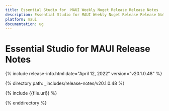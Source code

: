 ```yaml
---
title: Essential Studio for  MAUI Weekly Nuget Release Release Notes  
description: Essential Studio for MAUI Weekly Nuget Release Release Notes  
platform: maui
documentation: ug
---
```


# Essential Studio for  MAUI  Release Notes  

{% include release-info.html date="April 12, 2022"  version="v20.1.0.48" %} 

{% directory path: _includes/release-notes/v20.1.0.48 %}

{% include {{file.url}} %}

{% enddirectory %}